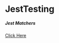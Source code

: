 # JestTesting

<h5>
 Jest Matchers
</h5>
<a href="https://jestjs.io/docs/expect" target="_blank">Click Here</a>
